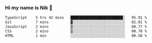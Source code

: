 ### Hi my name is Nik 👋

<!--
**NikDoe/NikDoe** is a ✨ _special_ ✨ repository because its `README.md` (this file) appears on your GitHub profile.

Here are some ideas to get you started:

- 🔭 I’m currently working on ...
- 🌱 I’m currently learning ...
- 👯 I’m looking to collaborate on ...
- 🤔 I’m looking for help with ...
- 💬 Ask me about ...
- 📫 How to reach me: ...
- 😄 Pronouns: ...
- ⚡ Fun fact: ...
-->

<!--START_SECTION:waka-->

```txt
TypeScript    5 hrs 42 mins   ████████████████████████░   95.91 %
Git           7 mins          ▓░░░░░░░░░░░░░░░░░░░░░░░░   02.01 %
JavaScript    2 mins          ▒░░░░░░░░░░░░░░░░░░░░░░░░   00.77 %
CSS           2 mins          ▒░░░░░░░░░░░░░░░░░░░░░░░░   00.70 %
HTML          1 min           ░░░░░░░░░░░░░░░░░░░░░░░░░   00.50 %
```

<!--END_SECTION:waka-->
